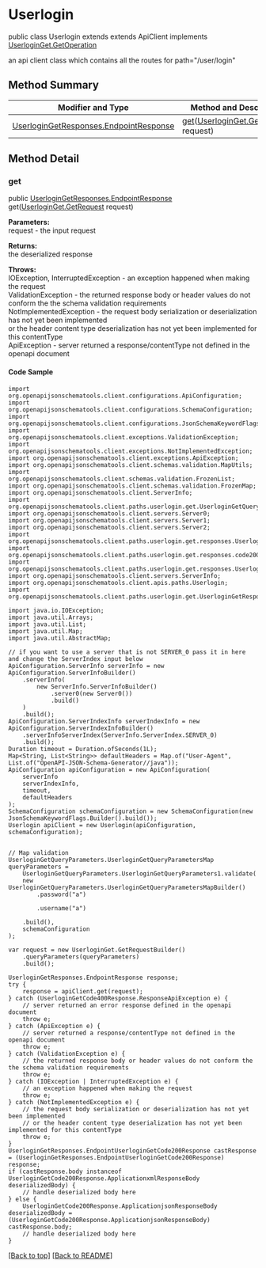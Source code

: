 # Userlogin

public class Userlogin extends extends ApiClient implements
[UserloginGet.GetOperation](../../paths/userlogin/UserloginGet.md#getoperation)

an api client class which contains all the routes for path="/user/login"

## Method Summary
| Modifier and Type | Method and Description |
| ----------------- | ---------------------- |
| [UserloginGetResponses.EndpointResponse](../../paths/userlogin/get/UserloginGetResponses.md#endpointresponse) | [get](#get)([UserloginGet.GetRequest](../../paths/userlogin/UserloginGet.md#getrequest) request)<br> |

## Method Detail

### get
public [UserloginGetResponses.EndpointResponse](../../paths/userlogin/get/UserloginGetResponses.md#endpointresponse) get([UserloginGet.GetRequest](../../paths/userlogin/UserloginGet.md#getrequest) request)



**Parameters:**<br>
request - the input request

**Returns:**<br>
the deserialized response

**Throws:**<br>
IOException, InterruptedException - an exception happened when making the request<br>
ValidationException - the returned response body or header values do not conform the the schema validation requirements<br>
NotImplementedException - the request body serialization or deserialization has not yet been implemented<br>
                          or the header content type deserialization has not yet been implemented for this contentType<br>
ApiException - server returned a response/contentType not defined in the openapi document<br>

#### Code Sample
```
import org.openapijsonschematools.client.configurations.ApiConfiguration;
import org.openapijsonschematools.client.configurations.SchemaConfiguration;
import org.openapijsonschematools.client.configurations.JsonSchemaKeywordFlags;
import org.openapijsonschematools.client.exceptions.ValidationException;
import org.openapijsonschematools.client.exceptions.NotImplementedException;
import org.openapijsonschematools.client.exceptions.ApiException;
import org.openapijsonschematools.client.schemas.validation.MapUtils;
import org.openapijsonschematools.client.schemas.validation.FrozenList;
import org.openapijsonschematools.client.schemas.validation.FrozenMap;
import org.openapijsonschematools.client.ServerInfo;
import org.openapijsonschematools.client.paths.userlogin.get.UserloginGetQueryParameters;
import org.openapijsonschematools.client.servers.Server0;
import org.openapijsonschematools.client.servers.Server1;
import org.openapijsonschematools.client.servers.Server2;
import org.openapijsonschematools.client.paths.userlogin.get.responses.UserloginGetCode200Response;
import org.openapijsonschematools.client.paths.userlogin.get.responses.code200response.UserloginGetCode200ResponseHeadersSchema;
import org.openapijsonschematools.client.paths.userlogin.get.responses.UserloginGetCode400Response;
import org.openapijsonschematools.client.servers.ServerInfo;
import org.openapijsonschematools.client.apis.paths.Userlogin;
import org.openapijsonschematools.client.paths.userlogin.get.UserloginGetResponses;

import java.io.IOException;
import java.util.Arrays;
import java.util.List;
import java.util.Map;
import java.util.AbstractMap;

// if you want to use a server that is not SERVER_0 pass it in here and change the ServerIndex input below
ApiConfiguration.ServerInfo serverInfo = new ApiConfiguration.ServerInfoBuilder()
    .serverInfo(
        new ServerInfo.ServerInfoBuilder()
            .server0(new Server0())
            .build()
    )
    .build();
ApiConfiguration.ServerIndexInfo serverIndexInfo = new ApiConfiguration.ServerIndexInfoBuilder()
    .serverInfoServerIndex(ServerInfo.ServerIndex.SERVER_0)
    .build();
Duration timeout = Duration.ofSeconds(1L);
Map<String, List<String>> defaultHeaders = Map.of("User-Agent", List.of("OpenAPI-JSON-Schema-Generator//java"));
ApiConfiguration apiConfiguration = new ApiConfiguration(
    serverInfo
    serverIndexInfo,
    timeout,
    defaultHeaders
);
SchemaConfiguration schemaConfiguration = new SchemaConfiguration(new JsonSchemaKeywordFlags.Builder().build());
Userlogin apiClient = new Userlogin(apiConfiguration, schemaConfiguration);


// Map validation
UserloginGetQueryParameters.UserloginGetQueryParametersMap queryParameters =
    UserloginGetQueryParameters.UserloginGetQueryParameters1.validate(
    new UserloginGetQueryParameters.UserloginGetQueryParametersMapBuilder()
        .password("a")

        .username("a")

    .build(),
    schemaConfiguration
);

var request = new UserloginGet.GetRequestBuilder()
    .queryParameters(queryParameters)
    .build();

UserloginGetResponses.EndpointResponse response;
try {
    response = apiClient.get(request);
} catch (UserloginGetCode400Response.ResponseApiException e) {
    // server returned an error response defined in the openapi document
    throw e;
} catch (ApiException e) {
    // server returned a response/contentType not defined in the openapi document
    throw e;
} catch (ValidationException e) {
    // the returned response body or header values do not conform the the schema validation requirements
    throw e;
} catch (IOException | InterruptedException e) {
    // an exception happened when making the request
    throw e;
} catch (NotImplementedException e) {
    // the request body serialization or deserialization has not yet been implemented
    // or the header content type deserialization has not yet been implemented for this contentType
    throw e;
}
UserloginGetResponses.EndpointUserloginGetCode200Response castResponse = (UserloginGetResponses.EndpointUserloginGetCode200Response) response;
if (castResponse.body instanceof UserloginGetCode200Response.ApplicationxmlResponseBody deserializedBody) {
    // handle deserialized body here
} else {
    UserloginGetCode200Response.ApplicationjsonResponseBody deserializedBody = (UserloginGetCode200Response.ApplicationjsonResponseBody) castResponse.body;
    // handle deserialized body here
}
```
[[Back to top]](#top) [[Back to README]](../../../README.md)
